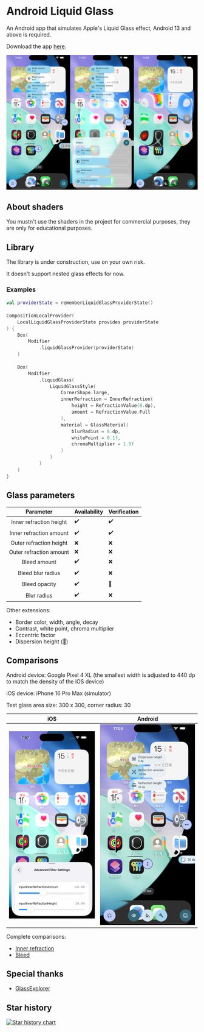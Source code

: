 # Android Liquid Glass

An Android app that simulates Apple's Liquid Glass effect, Android 13 and above is required.

Download the app [here](./app/release/app-release.apk).

![](./artworks/features.jpg)

## About shaders

You mustn't use the shaders in the project for commercial purposes, they are only for educational purposes.

## Library

The library is under construction, use on your own risk.

It doesn't support nested glass effects for now.

### Examples

```kotlin
val providerState = rememberLiquidGlassProviderState()

CompositionLocalProvider(
    LocalLiquidGlassProviderState provides providerState
) {
    Box(
        Modifier
            .liquidGlassProvider(providerState)
    )

    Box(
        Modifier
            .liquidGlass(
                LiquidGlassStyle(
                    CornerShape.large,
                    innerRefraction = InnerRefraction(
                        height = RefractionValue(8.dp),
                        amount = RefractionValue.Full
                    ),
                    material = GlassMaterial(
                        blurRadius = 8.dp,
                        whitePoint = 0.1f,
                        chromaMultiplier = 1.5f
                    )
                )
            )
    )
}
```

## Glass parameters

|        Parameter        | Availability | Verification |
|:-----------------------:|--------------|--------------|
| Inner refraction height | ✔️           | ✔️           |
| Inner refraction amount | ✔️           | ✔️           |
| Outer refraction height | ❌            | ❌            |
| Outer refraction amount | ❌            | ❌            |
|      Bleed amount       | ✔️           | ❌            |
|    Bleed blur radius    | ✔️           | ❌            |
|      Bleed opacity      | ✔️           | 🚧           |
|       Blur radius       | ✔️           | ❌            |

Other extensions:

- Border color, width, angle, decay
- Contrast, white point, chroma multiplier
- Eccentric factor
- Dispersion height (🚧)

## Comparisons

Android device: Google Pixel 4 XL (the smallest width is adjusted to 440 dp to match the density of the iOS device)

iOS device: iPhone 16 Pro Max (simulator)

Test glass area size: 300 x 300, corner radius: 30

|                        iOS                        |                        Android                        |
|:-------------------------------------------------:|:-----------------------------------------------------:|
| ![](./artworks/inner_refraction/ios/-60%2020.png) | ![](./artworks/inner_refraction/android/-60%2020.png) |

Complete comparisons:

- [Inner refraction](docs/Inner%20refraction%20comparisons.md)
- [Bleed](docs/Bleed%20comparisons.md)

## Special thanks

- [GlassExplorer](https://github.com/ktiays/GlassExplorer)

## Star history

[![Star history chart](https://api.star-history.com/svg?repos=Kyant0/AndroidLiquidGlass&type=Date)](https://www.star-history.com/#Kyant0/AndroidLiquidGlass&Date)
